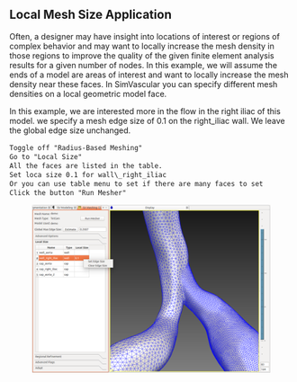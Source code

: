 ## Local Mesh Size Application

Often, a designer may have insight into locations of interest or regions of complex behavior and may want to locally increase the mesh density in those regions to improve the quality of the given finite element analysis results for a given number of nodes.  In this example, we will assume the ends of a model are areas of interest and want to locally increase the mesh density near these faces. In SimVascular you can specify different mesh densities on a local geometric model face. 

In this example, we are interested more in the flow in the right iliac of this model. we specify a mesh edge size of 0.1 on the right_iliac wall. We leave the global edge size unchanged.

	Toggle off "Radius-Based Meshing"
	Go to "Local Size"
	All the faces are listed in the table.
	Set loca size 0.1 for wall\_right_iliac
	Or you can use table menu to set if there are many faces to set
	Click the button "Run Mesher"
	
<figure>
  <img class="svImg svImgLg" src="documentation/meshing/img/tetgen/tetgenlocalmeshing.png">
  <figcaption class="svCaption" ></figcaption>
</figure>


